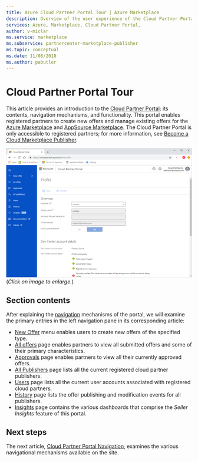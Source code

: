 ```yaml
---
title: Azure Cloud Partner Portal Tour | Azure Marketplace
description: Overview of the user experience of the Cloud Partner Portal for Azure Marketplace.
services: Azure, Marketplace, Cloud Partner Portal, 
author: v-miclar
ms.service: marketplace
ms.subservice: partnercenter-marketplace-publisher
ms.topic: conceptual
ms.date: 11/08/2018
ms.author: pabutler
---
```


# Cloud Partner Portal Tour

This article provides an introduction to the [Cloud Partner Portal](https://cloudpartner.azure.com): its contents, navigation mechanisms, and functionality.   This portal enables registered partners to create new offers and manage existing offers for the [Azure Marketplace](https://azuremarketplace.microsoft.com) and [AppSource Marketplace](https://azuremarketplace.microsoft.com).  The Cloud Partner Portal is only accessible to registered partners; for more information, see [Become a Cloud Marketplace Publisher](https://docs.microsoft.com/azure/marketplace/become-publisher).

[![Cloud Partner Portal displaying Profile page](./media/portal-window_001a.png)](./media/portal-window_001b.png#lightbox)
<br/>   (*Click on image to enlarge.*)


## Section contents

After explaining the [navigation](./cpp-portal-navigation.md) mechanisms of the portal, we will examine the primary entries in the left navigation pane in its corresponding article: 
- [New Offer](./cpp-new-offer-menu.md) menu enables users to create new offers of the specified type.
- [All offers](./cpp-all-offers-page.md) page enables partners to view all submitted offers and some of their primary characteristics. 
- [Approvals](./cpp-approvals-page.md) page enables partners to view all their currently approved offers.
- [All Publishers](./cpp-all-publishers-page.md) page lists all the current registered cloud partner publishers.
- [Users](./cpp-users-page.md) page lists all the current user accounts associated with registered cloud partners.
- [History](./cpp-history-page.md) page lists the offer publishing and modification events for all publishers. 
- [Insights](./cpp-insights-page.md) page contains the various dashboards that comprise the *Seller Insights* feature of this portal.


## Next steps

The next article, [Cloud Partner Portal Navigation](./cpp-portal-navigation.md), examines the various navigational mechanisms available on the site.
